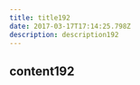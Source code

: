 ```yaml
---
title: title192
date: 2017-03-17T17:14:25.798Z
description: description192
---
```


## content192
  
